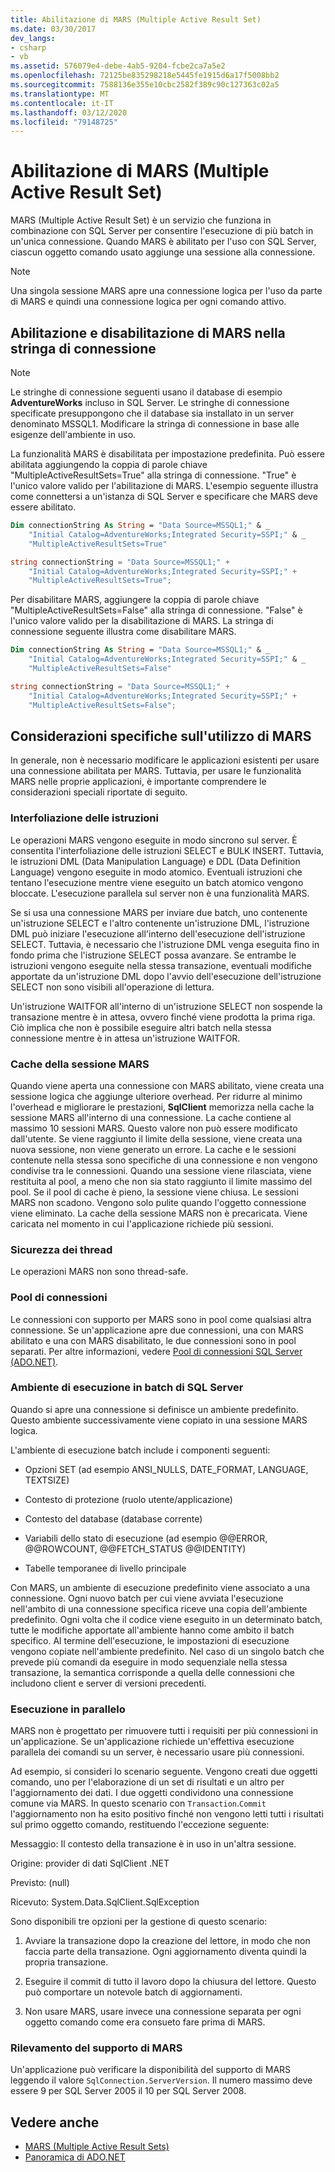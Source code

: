 ```yaml
---
title: Abilitazione di MARS (Multiple Active Result Set)
ms.date: 03/30/2017
dev_langs:
- csharp
- vb
ms.assetid: 576079e4-debe-4ab5-9204-fcbe2ca7a5e2
ms.openlocfilehash: 72125be835298218e5445fe1915d6a17f5008bb2
ms.sourcegitcommit: 7588136e355e10cbc2582f389c90c127363c02a5
ms.translationtype: MT
ms.contentlocale: it-IT
ms.lasthandoff: 03/12/2020
ms.locfileid: "79148725"
---
```

# <a name="enabling-multiple-active-result-sets"></a>Abilitazione di MARS (Multiple Active Result Set)
MARS (Multiple Active Result Set) è un servizio che funziona in combinazione con SQL Server per consentire l'esecuzione di più batch in un'unica connessione. Quando MARS è abilitato per l'uso con SQL Server, ciascun oggetto comando usato aggiunge una sessione alla connessione.  
  
> [!NOTE]
> Una singola sessione MARS apre una connessione logica per l'uso da parte di MARS e quindi una connessione logica per ogni comando attivo.  
  
## <a name="enabling-and-disabling-mars-in-the-connection-string"></a>Abilitazione e disabilitazione di MARS nella stringa di connessione  
  
> [!NOTE]
> Le stringhe di connessione seguenti usano il database di esempio **AdventureWorks** incluso in SQL Server. Le stringhe di connessione specificate presuppongono che il database sia installato in un server denominato MSSQL1. Modificare la stringa di connessione in base alle esigenze dell'ambiente in uso.  
  
 La funzionalità MARS è disabilitata per impostazione predefinita. Può essere abilitata aggiungendo la coppia di parole chiave "MultipleActiveResultSets=True" alla stringa di connessione. "True" è l'unico valore valido per l'abilitazione di MARS. L'esempio seguente illustra come connettersi a un'istanza di SQL Server e specificare che MARS deve essere abilitato.  
  
```vb  
Dim connectionString As String = "Data Source=MSSQL1;" & _  
    "Initial Catalog=AdventureWorks;Integrated Security=SSPI;" & _  
    "MultipleActiveResultSets=True"  
```  
  
```csharp  
string connectionString = "Data Source=MSSQL1;" +
    "Initial Catalog=AdventureWorks;Integrated Security=SSPI;" +  
    "MultipleActiveResultSets=True";  
```  
  
 Per disabilitare MARS, aggiungere la coppia di parole chiave "MultipleActiveResultSets=False" alla stringa di connessione. "False" è l'unico valore valido per la disabilitazione di MARS. La stringa di connessione seguente illustra come disabilitare MARS.  
  
```vb  
Dim connectionString As String = "Data Source=MSSQL1;" & _  
    "Initial Catalog=AdventureWorks;Integrated Security=SSPI;" & _  
    "MultipleActiveResultSets=False"  
```  
  
```csharp  
string connectionString = "Data Source=MSSQL1;" +
    "Initial Catalog=AdventureWorks;Integrated Security=SSPI;" +  
    "MultipleActiveResultSets=False";  
```  
  
## <a name="special-considerations-when-using-mars"></a>Considerazioni specifiche sull'utilizzo di MARS  
 In generale, non è necessario modificare le applicazioni esistenti per usare una connessione abilitata per MARS. Tuttavia, per usare le funzionalità MARS nelle proprie applicazioni, è importante comprendere le considerazioni speciali riportate di seguito.  
  
### <a name="statement-interleaving"></a>Interfoliazione delle istruzioni  
 Le operazioni MARS vengono eseguite in modo sincrono sul server. È consentita l'interfoliazione delle istruzioni SELECT e BULK INSERT. Tuttavia, le istruzioni DML (Data Manipulation Language) e DDL (Data Definition Language) vengono eseguite in modo atomico. Eventuali istruzioni che tentano l'esecuzione mentre viene eseguito un batch atomico vengono bloccate. L'esecuzione parallela sul server non è una funzionalità MARS.  
  
 Se si usa una connessione MARS per inviare due batch, uno contenente un'istruzione SELECT e l'altro contenente un'istruzione DML, l'istruzione DML può iniziare l'esecuzione all'interno dell'esecuzione dell'istruzione SELECT. Tuttavia, è necessario che l'istruzione DML venga eseguita fino in fondo prima che l'istruzione SELECT possa avanzare. Se entrambe le istruzioni vengono eseguite nella stessa transazione, eventuali modifiche apportate da un'istruzione DML dopo l'avvio dell'esecuzione dell'istruzione SELECT non sono visibili all'operazione di lettura.  
  
 Un'istruzione WAITFOR all'interno di un'istruzione SELECT non sospende la transazione mentre è in attesa, ovvero finché viene prodotta la prima riga. Ciò implica che non è possibile eseguire altri batch nella stessa connessione mentre è in attesa un'istruzione WAITFOR.  
  
### <a name="mars-session-cache"></a>Cache della sessione MARS  
 Quando viene aperta una connessione con MARS abilitato, viene creata una sessione logica che aggiunge ulteriore overhead. Per ridurre al minimo l'overhead e migliorare le prestazioni, **SqlClient** memorizza nella cache la sessione MARS all'interno di una connessione. La cache contiene al massimo 10 sessioni MARS. Questo valore non può essere modificato dall'utente. Se viene raggiunto il limite della sessione, viene creata una nuova sessione, non viene generato un errore. La cache e le sessioni contenute nella stessa sono specifiche di una connessione e non vengono condivise tra le connessioni. Quando una sessione viene rilasciata, viene restituita al pool, a meno che non sia stato raggiunto il limite massimo del pool. Se il pool di cache è pieno, la sessione viene chiusa. Le sessioni MARS non scadono. Vengono solo pulite quando l'oggetto connessione viene eliminato. La cache della sessione MARS non è precaricata. Viene caricata nel momento in cui l'applicazione richiede più sessioni.  
  
### <a name="thread-safety"></a>Sicurezza dei thread  
 Le operazioni MARS non sono thread-safe.  
  
### <a name="connection-pooling"></a>Pool di connessioni  
 Le connessioni con supporto per MARS sono in pool come qualsiasi altra connessione. Se un'applicazione apre due connessioni, una con MARS abilitato e una con MARS disabilitato, le due connessioni sono in pool separati. Per altre informazioni, vedere [Pool di connessioni SQL Server (ADO.NET)](../sql-server-connection-pooling.md).  
  
### <a name="sql-server-batch-execution-environment"></a>Ambiente di esecuzione in batch di SQL Server  
 Quando si apre una connessione si definisce un ambiente predefinito. Questo ambiente successivamente viene copiato in una sessione MARS logica.  
  
 L'ambiente di esecuzione batch include i componenti seguenti:  
  
- Opzioni SET (ad esempio ANSI_NULLS, DATE_FORMAT, LANGUAGE, TEXTSIZE)  
  
- Contesto di protezione (ruolo utente/applicazione)  
  
- Contesto del database (database corrente)  
  
- Variabili dello stato di esecuzione (ad esempio @@ERROR, @@ROWCOUNT, @@FETCH_STATUS @@IDENTITY)  
  
- Tabelle temporanee di livello principale  
  
 Con MARS, un ambiente di esecuzione predefinito viene associato a una connessione. Ogni nuovo batch per cui viene avviata l'esecuzione nell'ambito di una connessione specifica riceve una copia dell'ambiente predefinito. Ogni volta che il codice viene eseguito in un determinato batch, tutte le modifiche apportate all'ambiente hanno come ambito il batch specifico. Al termine dell'esecuzione, le impostazioni di esecuzione vengono copiate nell'ambiente predefinito. Nel caso di un singolo batch che prevede più comandi da eseguire in modo sequenziale nella stessa transazione, la semantica corrisponde a quella delle connessioni che includono client e server di versioni precedenti.  
  
### <a name="parallel-execution"></a>Esecuzione in parallelo  
 MARS non è progettato per rimuovere tutti i requisiti per più connessioni in un'applicazione. Se un'applicazione richiede un'effettiva esecuzione parallela dei comandi su un server, è necessario usare più connessioni.  
  
 Ad esempio, si consideri lo scenario seguente. Vengono creati due oggetti comando, uno per l'elaborazione di un set di risultati e un altro per l'aggiornamento dei dati. I due oggetti condividono una connessione comune via MARS. In questo scenario con `Transaction`.`Commit` l'aggiornamento non ha esito positivo finché non vengono letti tutti i risultati sul primo oggetto comando, restituendo l'eccezione seguente:  
  
 Messaggio: Il contesto della transazione è in uso in un'altra sessione.  
  
 Origine: provider di dati SqlClient .NET  
  
 Previsto: (null)  
  
 Ricevuto: System.Data.SqlClient.SqlException  
  
 Sono disponibili tre opzioni per la gestione di questo scenario:  
  
1. Avviare la transazione dopo la creazione del lettore, in modo che non faccia parte della transazione. Ogni aggiornamento diventa quindi la propria transazione.  
  
2. Eseguire il commit di tutto il lavoro dopo la chiusura del lettore. Questo può comportare un notevole batch di aggiornamenti.  
  
3. Non usare MARS, usare invece una connessione separata per ogni oggetto comando come era consueto fare prima di MARS.  
  
### <a name="detecting-mars-support"></a>Rilevamento del supporto di MARS  
 Un'applicazione può verificare la disponibilità del supporto di MARS leggendo il valore `SqlConnection.ServerVersion`. Il numero massimo deve essere 9 per SQL Server 2005 il 10 per SQL Server 2008.  
  
## <a name="see-also"></a>Vedere anche

- [MARS (Multiple Active Result Sets)](multiple-active-result-sets-mars.md)
- [Panoramica di ADO.NET](../ado-net-overview.md)
